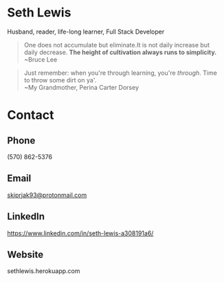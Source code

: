 # Seth Lewis
Husband, reader, life-long learner, Full Stack Developer

>One does not accumulate but eliminate.It is not daily increase but daily decrease. **The height of cultivation always runs to simplicity.**
>~Bruce Lee

>Just remember: when you're through learning, you're *through*. Time to throw some dirt on ya'.\
>~My Grandmother, Perina Carter Dorsey

# Contact
## Phone
(570) 862-5376
## Email
skiprjak93@protonmail.com
## LinkedIn
https://www.linkedin.com/in/seth-lewis-a308191a6/
## Website
sethlewis.herokuapp.com
<!---
sethlewis93/sethlewis93 is a ✨ special ✨ repository because its `README.md` (this file) appears on your GitHub profile.
You can click the Preview link to take a look at your changes.
--->
